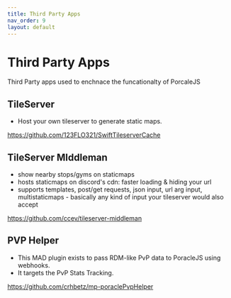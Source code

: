 ```yaml
---
title: Third Party Apps
nav_order: 9
layout: default
---
```


# Third Party Apps
Third Party apps used to enchnace the funcationalty of PorcaleJS

## TileServer
- Host your own tileserver to generate static maps. 

https://github.com/123FLO321/SwiftTileserverCache

## TileServer MIddleman
- show nearby stops/gyms on staticmaps
- hosts staticmaps on discord's cdn: faster loading & hiding your url
- supports templates, post/get requests, json input, url arg input, multistaticmaps - basically any kind of input your tileserver would also accept

https://github.com/ccev/tileserver-middleman

## PVP Helper
- This MAD plugin exists to pass RDM-like PvP data to PoracleJS using webhooks. 
- It targets the PvP Stats Tracking.

https://github.com/crhbetz/mp-poraclePvpHelper
